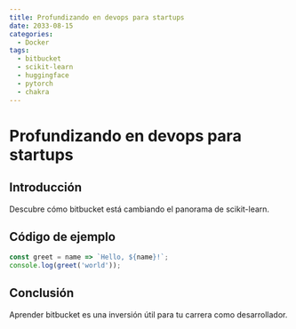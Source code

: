 ```yaml
---
title: Profundizando en devops para startups
date: 2033-08-15
categories:
  - Docker
tags:
  - bitbucket
  - scikit-learn
  - huggingface
  - pytorch
  - chakra
---
```


# Profundizando en devops para startups

## Introducción

Descubre cómo bitbucket está cambiando el panorama de scikit-learn.

## Código de ejemplo

```javascript
const greet = name => `Hello, ${name}!`;
console.log(greet('world'));
```

## Conclusión

Aprender bitbucket es una inversión útil para tu carrera como desarrollador.